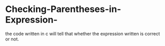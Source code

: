 # Checking-Parentheses-in-Expression-
the code written in c will tell that whether the expression written is correct or not. 
